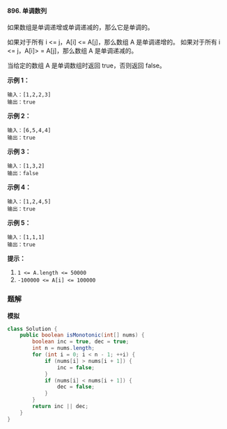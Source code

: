 #### 896. 单调数列

如果数组是单调递增或单调递减的，那么它是单调的。

如果对于所有 i <= j，A[i] <= A[j]，那么数组 A 是单调递增的。 如果对于所有 i <= j，A[i]> = A[j]，那么数组 A 是单调递减的。

当给定的数组 A 是单调数组时返回 true，否则返回 false。

**示例 1：**

```shell
输入：[1,2,2,3]
输出：true
```

**示例 2：**

```shell
输入：[6,5,4,4]
输出：true
```

**示例 3：**

```shell
输入：[1,3,2]
输出：false
```

**示例 4：**

```shell
输入：[1,2,4,5]
输出：true
```

**示例 5：**

```shell
输入：[1,1,1]
输出：true
```

**提示：**

1. `1 <= A.length <= 50000`
2. `-100000 <= A[i] <= 100000`

### 题解

**模拟**

```java
class Solution {
    public boolean isMonotonic(int[] nums) {
        boolean inc = true, dec = true;
        int n = nums.length;
        for (int i = 0; i < n - 1; ++i) {
            if (nums[i] > nums[i + 1]) {
                inc = false;
            }
            if (nums[i] < nums[i + 1]) {
                dec = false;
            }
        }
        return inc || dec;
    }
}
```

